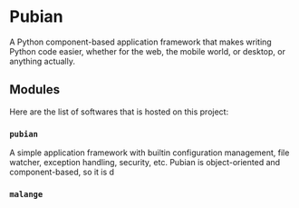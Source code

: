 # Pubian

A Python component-based application framework
that makes writing Python code easier, whether
for the web, the mobile world, or desktop, or
anything actually.

## Modules

Here are the list of softwares that is hosted on
this project:

### ```pubian```

A simple application framework with builtin configuration
management, file watcher, exception handling, security, etc.
Pubian is object-oriented and component-based, so it is d

### ```malange```
